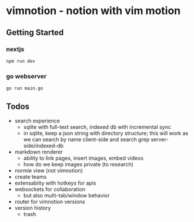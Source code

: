 # vimnotion - notion with vim motion

## Getting Started
### nextjs
```bash
npm run dev
```

### go webserver
```bash
go run main.go
```

## Todos
- search experience
  - sqlite with full-text search, indexed db with incremental sync
  - in sqlite, keep a json string with directory structure;
  this will work as we can search by name client-side and search grep server-side/indexed-db
- markdown renderer
  - ability to link pages, insert images, embed videos
  - how do we keep images private (to research)
- normie view (not vimnotion)
- create teams
- extensabiity with hotkeys for apis
- websockets for collaboration
  - but also multi-tab/window behavior
- router for vimnotion versions
- version history
  - trash

